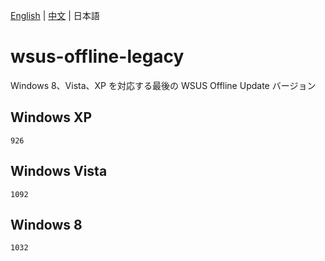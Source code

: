 [English](README.md) | [中文](README_CN.md) | 日本語

# wsus-offline-legacy

Windows 8、Vista、XP を対応する最後の WSUS Offline Update バージョン

## Windows XP

`926`

## Windows Vista

`1092`

## Windows 8

`1032`
